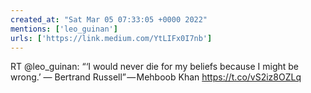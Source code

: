 ```yaml
---
created_at: "Sat Mar 05 07:33:05 +0000 2022"
mentions: ['leo_guinan']
urls: ['https://link.medium.com/YtLIFx0I7nb']
---
```


RT @leo_guinan: “‘I would never die for my beliefs because I might be wrong.’ — Bertrand Russell” — Mehboob Khan https://t.co/vS2iz8OZLq